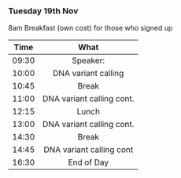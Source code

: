 ### Tuesday 19th Nov

8am Breakfast (own cost) for those who signed up

| Time  |           What            |
| ----- | :-----------------------: |
| 09:30 |         Speaker:          |
| 10:00 |    DNA variant calling    |
| 10:45 |           Break           |
| 11:00 | DNA variant calling cont. |
| 12:15 |           Lunch           |
| 13:00 | DNA variant calling cont. |
| 14:30 |           Break           |
| 14:45 | DNA variant calling cont  |
| 16:30 |        End of Day         |

